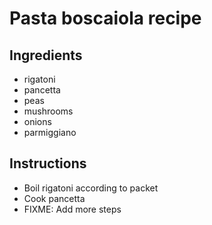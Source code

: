 # Pasta boscaiola recipe


## Ingredients

- rigatoni
- pancetta
- peas
- mushrooms
- onions
- parmiggiano

## Instructions

- Boil rigatoni according to packet
- Cook pancetta
- FIXME: Add more steps
